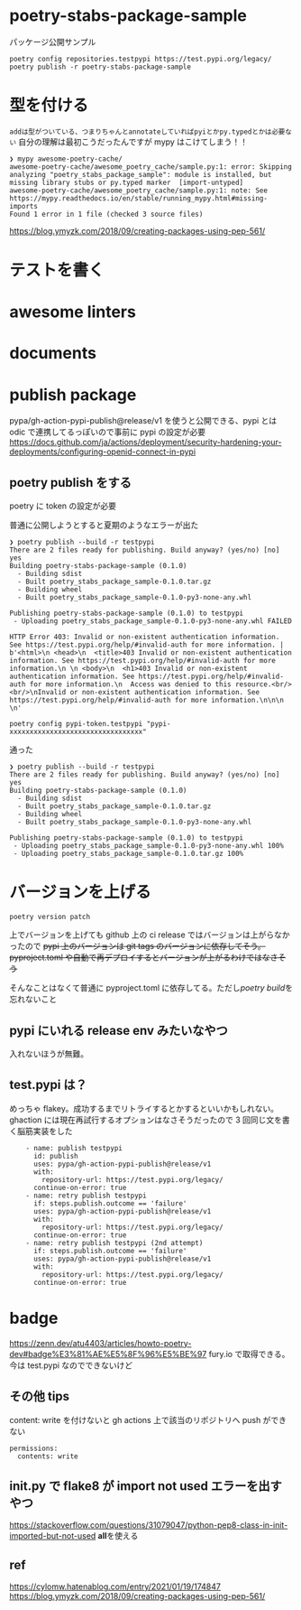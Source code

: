 # poetry-stabs-package-sample

パッケージ公開サンプル

```
poetry config repositories.testpypi https://test.pypi.org/legacy/
poetry publish -r poetry-stabs-package-sample
```

# 型を付ける

`addは型がついている、つまりちゃんとannotateしていればpyiとかpy.typedとかは必要ない`
自分の理解は最初こうだったんですが mypy はこけてしまう！！

```
❯ mypy awesome-poetry-cache/
awesome-poetry-cache/awesome_poetry_cache/sample.py:1: error: Skipping analyzing "poetry_stabs_package_sample": module is installed, but missing library stubs or py.typed marker  [import-untyped]
awesome-poetry-cache/awesome_poetry_cache/sample.py:1: note: See https://mypy.readthedocs.io/en/stable/running_mypy.html#missing-imports
Found 1 error in 1 file (checked 3 source files)
```

https://blog.ymyzk.com/2018/09/creating-packages-using-pep-561/

# テストを書く

# awesome linters

# documents

# publish package

pypa/gh-action-pypi-publish@release/v1 を使うと公開できる、pypi とは odic で連携してるっぽいので事前に pypi の設定が必要
https://docs.github.com/ja/actions/deployment/security-hardening-your-deployments/configuring-openid-connect-in-pypi

## poetry publish をする

poetry に token の設定が必要

普通に公開しようとすると夏期のようなエラーが出た

```
❯ poetry publish --build -r testpypi
There are 2 files ready for publishing. Build anyway? (yes/no) [no] yes
Building poetry-stabs-package-sample (0.1.0)
  - Building sdist
  - Built poetry_stabs_package_sample-0.1.0.tar.gz
  - Building wheel
  - Built poetry_stabs_package_sample-0.1.0-py3-none-any.whl

Publishing poetry-stabs-package-sample (0.1.0) to testpypi
 - Uploading poetry_stabs_package_sample-0.1.0-py3-none-any.whl FAILED

HTTP Error 403: Invalid or non-existent authentication information. See https://test.pypi.org/help/#invalid-auth for more information. | b'<html>\n <head>\n  <title>403 Invalid or non-existent authentication information. See https://test.pypi.org/help/#invalid-auth for more information.\n \n <body>\n  <h1>403 Invalid or non-existent authentication information. See https://test.pypi.org/help/#invalid-auth for more information.\n  Access was denied to this resource.<br/><br/>\nInvalid or non-existent authentication information. See https://test.pypi.org/help/#invalid-auth for more information.\n\n\n \n'

```

```
poetry config pypi-token.testpypi "pypi-xxxxxxxxxxxxxxxxxxxxxxxxxxxxxxxxx"
```

通った

```
❯ poetry publish --build -r testpypi
There are 2 files ready for publishing. Build anyway? (yes/no) [no] yes
Building poetry-stabs-package-sample (0.1.0)
  - Building sdist
  - Built poetry_stabs_package_sample-0.1.0.tar.gz
  - Building wheel
  - Built poetry_stabs_package_sample-0.1.0-py3-none-any.whl

Publishing poetry-stabs-package-sample (0.1.0) to testpypi
 - Uploading poetry_stabs_package_sample-0.1.0-py3-none-any.whl 100%
 - Uploading poetry_stabs_package_sample-0.1.0.tar.gz 100%

```

# バージョンを上げる

```
poetry version patch
```

上でバージョンを上げても github 上の ci release ではバージョンは上がらなかったので ~~pypi 上のバージョンは git tags のバージョンに依存してそう。pyproject.toml や自動で再デプロイするとバージョンが上がるわけではなさそう~~

そんなことはなくて普通に pyproject.toml に依存してる。ただし*poetry build*を忘れないこと

## pypi にいれる release env みたいなやつ

入れないほうが無難。

## test.pypi は？

めっちゃ flakey。成功するまでリトライするとかするといいかもしれない。ghaction には現在再試行するオプションはなさそうだったので 3 回同じ文を書く脳筋実装をした

```
    - name: publish testpypi
      id: publish
      uses: pypa/gh-action-pypi-publish@release/v1
      with:
        repository-url: https://test.pypi.org/legacy/
      continue-on-error: true
    - name: retry publish testpypi
      if: steps.publish.outcome == 'failure'
      uses: pypa/gh-action-pypi-publish@release/v1
      with:
        repository-url: https://test.pypi.org/legacy/
      continue-on-error: true
    - name: retry publish testpypi (2nd attempt)
      if: steps.publish.outcome == 'failure'
      uses: pypa/gh-action-pypi-publish@release/v1
      with:
        repository-url: https://test.pypi.org/legacy/
      continue-on-error: true
```

# badge

https://zenn.dev/atu4403/articles/howto-poetry-dev#badge%E3%81%AE%E5%8F%96%E5%BE%97
fury.io で取得できる。今は test.pypi なのでできないけど

## その他 tips

content: write を付けないと gh actions 上で該当のリポジトリへ push ができない

```
permissions:
  contents: write
```

## **init**.py で flake8 が import not used エラーを出すやつ

https://stackoverflow.com/questions/31079047/python-pep8-class-in-init-imported-but-not-used
**all**を使える

## ref

https://cylomw.hatenablog.com/entry/2021/01/19/174847
https://blog.ymyzk.com/2018/09/creating-packages-using-pep-561/
